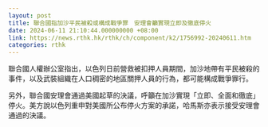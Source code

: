 ```yaml
---
layout: post
title: 聯合國指加沙平民被殺或構成戰爭罪　安理會籲實現立即及徹底停火
date: 2024-06-11 21:10:44.000000000 +08:00
link: https://news.rthk.hk/rthk/ch/component/k2/1756992-20240611.htm
categories: rthk
---
```


聯合國人權辦公室指出，以色列日前營救被扣押人員期間，加沙地帶有平民被殺的事件，以及武裝組織在人口稠密的地區關押人員的行為，都可能構成戰爭罪行。

另外，聯合國安理會通過美國起草的決議，呼籲在加沙實現「立即、全面和徹底」停火。美方說以色列重申對美國所公布停火方案的承諾，哈馬斯亦表示接受安理會通過的決議。
